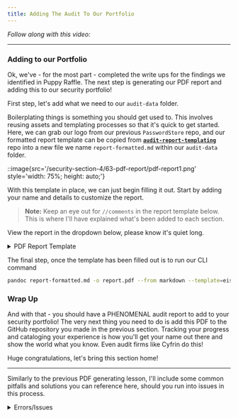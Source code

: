 ```yaml
---
title: Adding The Audit To Our Portfolio
---
```


_Follow along with this video:_

---

### Adding to our Portfolio

Ok, we've - for the most part - completed the write ups for the findings we identified in Puppy Raffle. The next step is generating our PDF report and adding this to our security portfolio!

First step, let's add what we need to our `audit-data` folder.

Boilerplating things is something you should get used to. This involves reusing assets and templating processes so that it's quick to get started. Here, we can grab our logo from our previous `PasswordStore` repo, and our formatted report template can be copied from [**`audit-report-templating`**](https://github.com/Cyfrin/audit-report-templating) repo into a new file we name `report-formatted.md` within our `audit-data` folder.

::image{src='/security-section-4/63-pdf-report/pdf-report1.png' style='width: 75%; height: auto;'}

With this template in place, we can just begin filling it out. Start by adding your name and details to customize the report.

> **Note:** Keep an eye out for `//comments` in the report template below. This is where I'll have explained what's been added to each section.

View the report in the dropdown below, please know it's quiet long.

<details>
<summary>PDF Report Template</summary>

    ---
    title: Puppy Raffle Audit Report
    author: <YourName>
    date: January 12, 2024
    header-includes:
    - \usepackage{titling}
    - \usepackage{graphicx}
    ---

    \begin{titlepage}
        \centering
        \begin{figure}[h]
            \centering
            \includegraphics[width=0.5\textwidth]{logo.pdf}
        \end{figure}
        \vspace*{2cm}
        {\Huge\bfseries Protocol Audit Report\par}
        \vspace{1cm}
        {\Large Version 1.0\par}
        \vspace{2cm}
        {\Large\itshape Cyfrin.io\par}
        \vfill
        {\large \today\par}
    \end{titlepage}

    \maketitle

    <!-- Your report starts here! -->

    Prepared by: <You!>
    Lead Auditors:
    - <YourName>

    # Table of Contents
    - [Table of Contents](#table-of-contents)
    - [Protocol Summary](#protocol-summary)
    - [Disclaimer](#disclaimer)
    - [Risk Classification](#risk-classification)
    - [Audit Details](#audit-details)
    - [Scope](#scope)
    - [Roles](#roles)
    - [Executive Summary](#executive-summary)
    - [Issues found](#issues-found)
    - [Findings](#findings)
    - [High](#high)
    - [Medium](#medium)
    - [Low](#low)
    - [Informational](#informational)
    - [Gas](#gas)

    # Protocol Summary

    // You might want to write your own personal summary here for practice! We're going to steal some details from the protocol README

    This project is to enter a raffle to win a cute dog NFT. The protocol should do the following:

    - Call the enterRaffle function with the following parameters:
        - address[] participants: A list of addresses that enter. You can use this to enter yourself multiple times, or yourself and a group of your friends.
    - Duplicate addresses are not allowed
    - Users are allowed to get a refund of their ticket & value if they call the refund function
    - Every X seconds, the raffle will be able to draw a winner and be minted a random puppy
    - The owner of the protocol will set a feeAddress to take a cut of the value, and the rest of the funds will be sent to the winner of the puppy.


    # Disclaimer

    The YOUR_NAME_HERE team makes all effort to find as many vulnerabilities in the code in the given time period, but holds no responsibilities for the findings provided in this document. A security audit by the team is not an endorsement of the underlying business or product. The audit was time-boxed and the review of the code was solely on the security aspects of the Solidity implementation of the contracts.

    # Risk Classification

    |            |        | Impact |        |     |
    | ---------- | ------ | ------ | ------ | --- |
    |            |        | High   | Medium | Low |
    |            | High   | H      | H/M    | M   |
    | Likelihood | Medium | H/M    | M      | M/L |
    |            | Low    | M      | M/L    | L   |

    We use the [CodeHawks](https://docs.codehawks.com/hawks-auditors/how-to-evaluate-a-finding-severity) severity matrix to determine severity. See the documentation for more details.

    # Audit Details
    // Here we'll grab the commit hash
    Commit Hash: e30d199697bbc822b646d76533b66b7d529b8ef5

    ## Scope
    // Scope can be grabbed from the README as well, remember to replace the └── symbol!

    ./src/
    #-- PuppyRaffle.sol

    ## Roles
    // These details should be provided by the protocol, grab them from the README.

    - Owner - Deployer of the protocol, has the power to change the wallet address to which fees are sent through the changeFeeAddress function.
    - Player - Participant of the raffle, has the power to enter the raffle with the enterRaffle function and refund value through refund function.

    # Executive Summary
    // You can add any notes you'd like to this section to summarize your experience during the security review.

    I loved auditing this code base. Patrick is a wizard at writing intentionally bad code!

    ## Issues found

    | Severity | Number of issues found |
    | -------- | ---------------------- |
    | High     | 3                      |
    | Medium   | 3                      |
    | Low      | 1                      |
    | Info     | 7                      |
    | Gas      | 2                      |
    | Total    | 16                     |

    # Findings
    // Here we should be able to double check the formatting on our findings.md file and paste all of our findings here.

    ## High

    ### [H-1] Reentrancy attack in `PuppyRaffle::refund` allows entrant to drain contract balance

    **Description:** The `PuppyRaffle::refund` function does not follow [CEI/FREI-PI](https://www.nascent.xyz/idea/youre-writing-require-statements-wrong) and as a result, enables participants to drain the contract balance.

    In the `PuppyRaffle::refund` function, we first make an external call to the `msg.sender` address, and only after making that external call, we update the `players` array.

    ```javascript
    function refund(uint256 playerIndex) public {
        address playerAddress = players[playerIndex];
        require(playerAddress == msg.sender, "PuppyRaffle: Only the player can refund");
        require(playerAddress != address(0), "PuppyRaffle: Player already refunded, or is not active");

    @>  payable(msg.sender).sendValue(entranceFee);

    @>  players[playerIndex] = address(0);
        emit RaffleRefunded(playerAddress);
    }
    ```

    A player who has entered the raffle could have a `fallback`/`receive` function that calls the `PuppyRaffle::refund` function again and claim another refund. They could continue to cycle this until the contract balance is drained.

    **Impact:** All fees paid by raffle entrants could be stolen by the malicious participant.

    **Proof of Concept:**

    1. Users enters the raffle.
    2. Attacker sets up a contract with a `fallback` function that calls `PuppyRaffle::refund`.
    3. Attacker enters the raffle
    4. Attacker calls `PuppyRaffle::refund` from their contract, draining the contract balance.

    **Proof of Code:**

    <details>
    <summary>Code</summary>
    Add the following code to the `PuppyRaffleTest.t.sol` file.

    ```javascript
    contract ReentrancyAttacker {
        PuppyRaffle puppyRaffle;
        uint256 entranceFee;
        uint256 attackerIndex;

        constructor(address _puppyRaffle) {
            puppyRaffle = PuppyRaffle(_puppyRaffle);
            entranceFee = puppyRaffle.entranceFee();
        }

        function attack() external payable {
            address[] memory players = new address[](1);
            players[0] = address(this);
            puppyRaffle.enterRaffle{value: entranceFee}(players);
            attackerIndex = puppyRaffle.getActivePlayerIndex(address(this));
            puppyRaffle.refund(attackerIndex);
        }

        fallback() external payable {
            if (address(puppyRaffle).balance >= entranceFee) {
                puppyRaffle.refund(attackerIndex);
            }
        }
    }

    function testReentrance() public playersEntered {
        ReentrancyAttacker attacker = new ReentrancyAttacker(address(puppyRaffle));
        vm.deal(address(attacker), 1e18);
        uint256 startingAttackerBalance = address(attacker).balance;
        uint256 startingContractBalance = address(puppyRaffle).balance;

        attacker.attack();

        uint256 endingAttackerBalance = address(attacker).balance;
        uint256 endingContractBalance = address(puppyRaffle).balance;
        assertEq(endingAttackerBalance, startingAttackerBalance + startingContractBalance);
        assertEq(endingContractBalance, 0);
    }
    ```
    </details>

    **Recommended Mitigation:** To fix this, we should have the `PuppyRaffle::refund` function update the `players` array before making the external call. Additionally, we should move the event emission up as well.

    ```diff
        function refund(uint256 playerIndex) public {
            address playerAddress = players[playerIndex];
            require(playerAddress == msg.sender, "PuppyRaffle: Only the player can refund");
            require(playerAddress != address(0), "PuppyRaffle: Player already refunded, or is not active");
    +       players[playerIndex] = address(0);
    +       emit RaffleRefunded(playerAddress);
            (bool success,) = msg.sender.call{value: entranceFee}("");
            require(success, "PuppyRaffle: Failed to refund player");
    -        players[playerIndex] = address(0);
    -        emit RaffleRefunded(playerAddress);
        }
    ```

    ### [H-2] Weak randomness in `PuppyRaffle::selectWinner` allows anyone to choose winner

    **Description:** Hashing `msg.sender`, `block.timestamp`, `block.difficulty` together creates a predictable final number. A predictable number is not a good random number. Malicious users can manipulate these values or know them ahead of time to choose the winner of the raffle themselves.

    **Impact:** Any user can choose the winner of the raffle, winning the money and selecting the "rarest" puppy, essentially making it such that all puppies have the same rarity, since you can choose the puppy.

    **Proof of Concept:**

    There are a few attack vectors here.

    1. Validators can know ahead of time the `block.timestamp` and `block.difficulty` and use that knowledge to predict when / how to participate. See the [solidity blog on prevrandao](https://soliditydeveloper.com/prevrandao) here. `block.difficulty` was recently replaced with `prevrandao`.
    2. Users can manipulate the `msg.sender` value to result in their index being the winner.

    Using on-chain values as a randomness seed is a [well-known attack vector](https://betterprogramming.pub/how-to-generate-truly-random-numbers-in-solidity-and-blockchain-9ced6472dbdf) in the blockchain space.

    **Recommended Mitigation:** Consider using an oracle for your randomness like [Chainlink VRF](https://docs.chain.link/vrf/v2/introduction).

    ### [H-3] Integer overflow of `PuppyRaffle::totalFees` loses fees

    **Description:** In Solidity versions prior to `0.8.0`, integers were subject to integer overflows.

    ```javascript
    uint64 myVar = type(uint64).max;
    // myVar will be 18446744073709551615
    myVar = myVar + 1;
    // myVar will be 0
    ```

    **Impact:** In `PuppyRaffle::selectWinner`, `totalFees` are accumulated for the `feeAddress` to collect later in `withdrawFees`. However, if the `totalFees` variable overflows, the `feeAddress` may not collect the correct amount of fees, leaving fees permanently stuck in the contract.

    **Proof of Concept:**
    3. We first conclude a raffle of 4 players to collect some fees.
    4. We then have 89 additional players enter a new raffle, and we conclude that raffle as well.
    5. `totalFees` will be:
    ```javascript
    totalFees = totalFees + uint64(fee);
    // substituted
    totalFees = 800000000000000000 + 17800000000000000000;
    // due to overflow, the following is now the case
    totalFees = 153255926290448384;
    ```
    6. You will now not be able to withdraw, due to this line in `PuppyRaffle::withdrawFees`:
    ```javascript
    require(address(this).balance == uint256(totalFees), "PuppyRaffle: There are currently players active!");
    ```

    Although you could use `selfdestruct` to send ETH to this contract in order for the values to match and withdraw the fees, this is clearly not what the protocol is intended to do.

    <details>
    <summary>Proof Of Code</summary>
    Place this into the `PuppyRaffleTest.t.sol` file.

    ```javascript
    function testTotalFeesOverflow() public playersEntered {
            // We finish a raffle of 4 to collect some fees
            vm.warp(block.timestamp + duration + 1);
            vm.roll(block.number + 1);
            puppyRaffle.selectWinner();
            uint256 startingTotalFees = puppyRaffle.totalFees();
            // startingTotalFees = 800000000000000000

            // We then have 89 players enter a new raffle
            uint256 playersNum = 89;
            address[] memory players = new address[](playersNum);
            for (uint256 i = 0; i < playersNum; i++) {
                players[i] = address(i);
            }
            puppyRaffle.enterRaffle{value: entranceFee * playersNum}(players);
            // We end the raffle
            vm.warp(block.timestamp + duration + 1);
            vm.roll(block.number + 1);

            // And here is where the issue occurs
            // We will now have fewer fees even though we just finished a second raffle
            puppyRaffle.selectWinner();

            uint256 endingTotalFees = puppyRaffle.totalFees();
            console.log("ending total fees", endingTotalFees);
            assert(endingTotalFees < startingTotalFees);

            // We are also unable to withdraw any fees because of the require check
            vm.prank(puppyRaffle.feeAddress());
            vm.expectRevert("PuppyRaffle: There are currently players active!");
            puppyRaffle.withdrawFees();
        }
    ```
    </details>

    **Recommended Mitigation:** There are a few recommended mitigations here.

    7. Use a newer version of Solidity that does not allow integer overflows by default.

    ```diff
    - pragma solidity ^0.7.6;
    + pragma solidity ^0.8.18;
    ```

    Alternatively, if you want to use an older version of Solidity, you can use a library like OpenZeppelin's `SafeMath` to prevent integer overflows.

    1. Use a `uint256` instead of a `uint64` for `totalFees`.

    ```diff
    - uint64 public totalFees = 0;
    + uint256 public totalFees = 0;
    ```

    1. Remove the balance check in `PuppyRaffle::withdrawFees`

    ```diff
    - require(address(this).balance == uint256(totalFees), "PuppyRaffle: There are currently players active!");
    ```

    We additionally want to bring your attention to another attack vector as a result of this line in a future finding.

    ### [H-4] Malicious winner can forever halt the raffle
    <!-- TODO: This is not accurate, but there are some issues. This is likely a low. Users who don't have a fallback can't get their money and the TX will fail. -->

    **Description:** Once the winner is chosen, the `selectWinner` function sends the prize to the the corresponding address with an external call to the winner account.

    ```javascript
    (bool success,) = winner.call{value: prizePool}("");
    require(success, "PuppyRaffle: Failed to send prize pool to winner");
    ```

    If the `winner` account were a smart contract that did not implement a payable `fallback` or `receive` function, or these functions were included but reverted, the external call above would fail, and execution of the `selectWinner` function would halt. Therefore, the prize would never be distributed and the raffle would never be able to start a new round.

    There's another attack vector that can be used to halt the raffle, leveraging the fact that the `selectWinner` function mints an NFT to the winner using the `_safeMint` function. This function, inherited from the `ERC721` contract, attempts to call the `onERC721Received` hook on the receiver if it is a smart contract. Reverting when the contract does not implement such function.

    Therefore, an attacker can register a smart contract in the raffle that does not implement the `onERC721Received` hook expected. This will prevent minting the NFT and will revert the call to `selectWinner`.

    **Impact:** In either case, because it'd be impossible to distribute the prize and start a new round, the raffle would be halted forever.

    **Proof of Concept:**

    <details>
    <summary>Proof Of Code</summary>
    Place the following test into `PuppyRaffleTest.t.sol`.

    ```javascript
    function testSelectWinnerDoS() public {
        vm.warp(block.timestamp + duration + 1);
        vm.roll(block.number + 1);

        address[] memory players = new address[](4);
        players[0] = address(new AttackerContract());
        players[1] = address(new AttackerContract());
        players[2] = address(new AttackerContract());
        players[3] = address(new AttackerContract());
        puppyRaffle.enterRaffle{value: entranceFee * 4}(players);

        vm.expectRevert();
        puppyRaffle.selectWinner();
    }
    ```

    For example, the `AttackerContract` can be this:

    ```javascript
    contract AttackerContract {
        // Implements a `receive` function that always reverts
        receive() external payable {
            revert();
        }
    }
    ```

    Or this:

    ```javascript
    contract AttackerContract {
        // Implements a `receive` function to receive prize, but does not implement `onERC721Received` hook to receive the NFT.
        receive() external payable {}
    }
    ```
    </details>

    **Recommended Mitigation:** Favor pull-payments over push-payments. This means modifying the `selectWinner` function so that the winner account has to claim the prize by calling a function, instead of having the contract automatically send the funds during execution of `selectWinner`.

    ## Medium

    ### [M-1] Looping through players array to check for duplicates in `PuppyRaffle::enterRaffle` is a potential DoS vector, incrementing gas costs for future entrants

    **Description:** The `PuppyRaffle::enterRaffle` function loops through the `players` array to check for duplicates. However, the longer the `PuppyRaffle:players` array is, the more checks a new player will have to make. This means that the gas costs for players who enter right when the raffle starts will be dramatically lower than those who enter later. Every additional address in the `players` array, is an additional check the loop will have to make.

    **Note to students: This next line would likely be it's own finding itself. However, we haven't taught you about MEV yet, so we are going to ignore it.**
    Additionally, this increased gas cost creates front-running opportunities where malicious users can front-run another raffle entrant's transaction, increasing its costs, so their enter transaction fails.

    **Impact:** The impact is two-fold.

    1. The gas costs for raffle entrants will greatly increase as more players enter the raffle.
    2. Front-running opportunities are created for malicious users to increase the gas costs of other users, so their transaction fails.

    **Proof of Concept:**

    If we have 2 sets of 100 players enter, the gas costs will be as such:
    - 1st 100 players: 6252039
    - 2nd 100 players: 18067741

    This is more than 3x as expensive for the second set of 100 players!

    This is due to the for loop in the `PuppyRaffle::enterRaffle` function.

    ```javascript
            // Check for duplicates
    @>      for (uint256 i = 0; i < players.length - 1; i++) {
                for (uint256 j = i + 1; j < players.length; j++) {
                    require(players[i] != players[j], "PuppyRaffle: Duplicate player");
                }
            }
    ```

    <details>
    <summary>Proof Of Code</summary>
    Place the following test into `PuppyRaffleTest.t.sol`.

    ```javascript
    function testReadDuplicateGasCosts() public {
            vm.txGasPrice(1);

            // We will enter 5 players into the raffle
            uint256 playersNum = 100;
            address[] memory players = new address[](playersNum);
            for (uint256 i = 0; i < playersNum; i++) {
                players[i] = address(i);
            }
            // And see how much gas it cost to enter
            uint256 gasStart = gasleft();
            puppyRaffle.enterRaffle{value: entranceFee * playersNum}(players);
            uint256 gasEnd = gasleft();
            uint256 gasUsedFirst = (gasStart - gasEnd) * tx.gasprice;
            console.log("Gas cost of the 1st 100 players:", gasUsedFirst);

            // We will enter 5 more players into the raffle
            for (uint256 i = 0; i < playersNum; i++) {
                players[i] = address(i + playersNum);
            }
            // And see how much more expensive it is
            gasStart = gasleft();
            puppyRaffle.enterRaffle{value: entranceFee * playersNum}(players);
            gasEnd = gasleft();
            uint256 gasUsedSecond = (gasStart - gasEnd) * tx.gasprice;
            console.log("Gas cost of the 2nd 100 players:", gasUsedSecond);

            assert(gasUsedFirst < gasUsedSecond);
            // Logs:
            //     Gas cost of the 1st 100 players: 6252039
            //     Gas cost of the 2nd 100 players: 18067741
    }
    ```
    </details>

    **Recommended Mitigation:** There are a few recommended mitigations.

    1. Consider allowing duplicates. Users can make new wallet addresses anyways, so a duplicate check doesn't prevent the same person from entering multiple times, only the same wallet address.
    2. Consider using a mapping to check duplicates. This would allow you to check for duplicates in constant time, rather than linear time. You could have each raffle have a `uint256` id, and the mapping would be a player address mapped to the raffle Id.

    ```diff
    +    mapping(address => uint256) public addressToRaffleId;
    +    uint256 public raffleId = 0;
        .
        .
        .
        function enterRaffle(address[] memory newPlayers) public payable {
            require(msg.value == entranceFee * newPlayers.length, "PuppyRaffle: Must send enough to enter raffle");
            for (uint256 i = 0; i < newPlayers.length; i++) {
                players.push(newPlayers[i]);
    +            addressToRaffleId[newPlayers[i]] = raffleId;
            }

    -        // Check for duplicates
    +       // Check for duplicates only from the new players
    +       for (uint256 i = 0; i < newPlayers.length; i++) {
    +          require(addressToRaffleId[newPlayers[i]] != raffleId, "PuppyRaffle: Duplicate player");
    +       }
    -        for (uint256 i = 0; i < players.length; i++) {
    -            for (uint256 j = i + 1; j < players.length; j++) {
    -                require(players[i] != players[j], "PuppyRaffle: Duplicate player");
    -            }
    -        }
            emit RaffleEnter(newPlayers);
        }
    .
    .
    .
        function selectWinner() external {
    +       raffleId = raffleId + 1;
            require(block.timestamp >= raffleStartTime + raffleDuration, "PuppyRaffle: Raffle not over");
    ```

    Alternatively, you could use [OpenZeppelin's `EnumerableSet` library](https://docs.openzeppelin.com/contracts/4.x/api/utils#EnumerableSet).

    ### [M-2] Balance check on `PuppyRaffle::withdrawFees` enables griefers to selfdestruct a contract to send ETH to the raffle, blocking withdrawals

    **Description:** The `PuppyRaffle::withdrawFees` function checks the `totalFees` equals the ETH balance of the contract (`address(this).balance`). Since this contract doesn't have a `payable` fallback or `receive` function, you'd think this wouldn't be possible, but a user could `selfdestruct` a contract with ETH in it and force funds to the `PuppyRaffle` contract, breaking this check.

    ```javascript
        function withdrawFees() external {
    @>      require(address(this).balance == uint256(totalFees), "PuppyRaffle: There are currently players active!");
            uint256 feesToWithdraw = totalFees;
            totalFees = 0;
            (bool success,) = feeAddress.call{value: feesToWithdraw}("");
            require(success, "PuppyRaffle: Failed to withdraw fees");
        }
    ```

    **Impact:** This would prevent the `feeAddress` from withdrawing fees. A malicious user could see a `withdrawFee` transaction in the mempool, front-run it, and block the withdrawal by sending fees.

    **Proof of Concept:**

    1. `PuppyRaffle` has 800 wei in it's balance, and 800 totalFees.
    2. Malicious user sends 1 wei via a `selfdestruct`
    3. `feeAddress` is no longer able to withdraw funds

    **Recommended Mitigation:** Remove the balance check on the `PuppyRaffle::withdrawFees` function.

    ```diff
        function withdrawFees() external {
    -       require(address(this).balance == uint256(totalFees), "PuppyRaffle: There are currently players active!");
            uint256 feesToWithdraw = totalFees;
            totalFees = 0;
            (bool success,) = feeAddress.call{value: feesToWithdraw}("");
            require(success, "PuppyRaffle: Failed to withdraw fees");
        }
    ```

    ### [M-3] Unsafe cast of `PuppyRaffle::fee` loses fees

    **Description:** In `PuppyRaffle::selectWinner` their is a type cast of a `uint256` to a `uint64`. This is an unsafe cast, and if the `uint256` is larger than `type(uint64).max`, the value will be truncated.

    ```javascript
        function selectWinner() external {
            require(block.timestamp >= raffleStartTime + raffleDuration, "PuppyRaffle: Raffle not over");
            require(players.length > 0, "PuppyRaffle: No players in raffle");

            uint256 winnerIndex = uint256(keccak256(abi.encodePacked(msg.sender, block.timestamp, block.difficulty))) % players.length;
            address winner = players[winnerIndex];
            uint256 fee = totalFees / 10;
            uint256 winnings = address(this).balance - fee;
    @>      totalFees = totalFees + uint64(fee);
            players = new address[](0);
            emit RaffleWinner(winner, winnings);
        }
    ```

    The max value of a `uint64` is `18446744073709551615`. In terms of ETH, this is only ~`18` ETH. Meaning, if more than 18ETH of fees are collected, the `fee` casting will truncate the value.

    **Impact:** This means the `feeAddress` will not collect the correct amount of fees, leaving fees permanently stuck in the contract.

    **Proof of Concept:**

    1. A raffle proceeds with a little more than 18 ETH worth of fees collected
    2. The line that casts the `fee` as a `uint64` hits
    3. `totalFees` is incorrectly updated with a lower amount

    You can replicate this in foundry's chisel by running the following:

    ```javascript
    uint256 max = type(uint64).max
    uint256 fee = max + 1
    uint64(fee)
    // prints 0
    ```

    **Recommended Mitigation:** Set `PuppyRaffle::totalFees` to a `uint256` instead of a `uint64`, and remove the casting. Their is a comment which says:

    ```javascript
    // We do some storage packing to save gas
    ```
    But the potential gas saved isn't worth it if we have to recast and this bug exists.

    ```diff
    -   uint64 public totalFees = 0;
    +   uint256 public totalFees = 0;
    .
    .
    .
        function selectWinner() external {
            require(block.timestamp >= raffleStartTime + raffleDuration, "PuppyRaffle: Raffle not over");
            require(players.length >= 4, "PuppyRaffle: Need at least 4 players");
            uint256 winnerIndex =
                uint256(keccak256(abi.encodePacked(msg.sender, block.timestamp, block.difficulty))) % players.length;
            address winner = players[winnerIndex];
            uint256 totalAmountCollected = players.length * entranceFee;
            uint256 prizePool = (totalAmountCollected * 80) / 100;
            uint256 fee = (totalAmountCollected * 20) / 100;
    -       totalFees = totalFees + uint64(fee);
    +       totalFees = totalFees + fee;
    ```

    ### [M-4] Smart Contract wallet raffle winners without a `receive` or a `fallback` will block the start of a new contest

    **Description:** The `PuppyRaffle::selectWinner` function is responsible for resetting the lottery. However, if the winner is a smart contract wallet that rejects payment, the lottery would not be able to restart.

    Non-smart contract wallet users could reenter, but it might cost them a lot of gas due to the duplicate check.

    **Impact:** The `PuppyRaffle::selectWinner` function could revert many times, and make it very difficult to reset the lottery, preventing a new one from starting.

    Also, true winners would not be able to get paid out, and someone else would win their money!

    **Proof of Concept:**
    1. 10 smart contract wallets enter the lottery without a fallback or receive function.
    2. The lottery ends
    3. The `selectWinner` function wouldn't work, even though the lottery is over!

    **Recommended Mitigation:** There are a few options to mitigate this issue.

    4. Do not allow smart contract wallet entrants (not recommended)
    5. Create a mapping of addresses -> payout so winners can pull their funds out themselves, putting the owners on the winner to claim their prize. (Recommended)

    ## Informational / Non-Critical

    ### [I-1] Floating pragmas

    **Description:** Contracts should use strict versions of solidity. Locking the version ensures that contracts are not deployed with a different version of solidity than they were tested with. An incorrect version could lead to unintended results.

    https://swcregistry.io/docs/SWC-103/

    **Recommended Mitigation:** Lock up pragma versions.

    ```diff
    - pragma solidity ^0.7.6;
    + pragma solidity 0.7.6;
    ```

    ### [I-2] Magic Numbers

    **Description:** All number literals should be replaced with constants. This makes the code more readable and easier to maintain. Numbers without context are called "magic numbers".

    **Recommended Mitigation:** Replace all magic numbers with constants.

    ```diff
    +       uint256 public constant PRIZE_POOL_PERCENTAGE = 80;
    +       uint256 public constant FEE_PERCENTAGE = 20;
    +       uint256 public constant TOTAL_PERCENTAGE = 100;
    .
    .
    .
    -        uint256 prizePool = (totalAmountCollected * 80) / 100;
    -        uint256 fee = (totalAmountCollected * 20) / 100;
            uint256 prizePool = (totalAmountCollected * PRIZE_POOL_PERCENTAGE) / TOTAL_PERCENTAGE;
            uint256 fee = (totalAmountCollected * FEE_PERCENTAGE) / TOTAL_PERCENTAGE;
    ```

    ### [I-3] Test Coverage

    **Description:** The test coverage of the tests are below 90%. This often means that there are parts of the code that are not tested.

    ```
    | File                               | % Lines        | % Statements   | % Branches     | % Funcs       |
    | ---------------------------------- | -------------- | -------------- | -------------- | ------------- |
    | script/DeployPuppyRaffle.sol       | 0.00% (0/3)    | 0.00% (0/4)    | 100.00% (0/0)  | 0.00% (0/1)   |
    | src/PuppyRaffle.sol                | 82.46% (47/57) | 83.75% (67/80) | 66.67% (20/30) | 77.78% (7/9)  |
    | test/auditTests/ProofOfCodes.t.sol | 100.00% (7/7)  | 100.00% (8/8)  | 50.00% (1/2)   | 100.00% (2/2) |
    | Total                              | 80.60% (54/67) | 81.52% (75/92) | 65.62% (21/32) | 75.00% (9/12) |
    ```

    **Recommended Mitigation:** Increase test coverage to 90% or higher, especially for the `Branches` column.

    ### [I-4] Zero address validation

    **Description:** The `PuppyRaffle` contract does not validate that the `feeAddress` is not the zero address. This means that the `feeAddress` could be set to the zero address, and fees would be lost.

    ```
    PuppyRaffle.constructor(uint256,address,uint256)._feeAddress (src/PuppyRaffle.sol#57) lacks a zero-check on :
                    - feeAddress = _feeAddress (src/PuppyRaffle.sol#59)
    PuppyRaffle.changeFeeAddress(address).newFeeAddress (src/PuppyRaffle.sol#165) lacks a zero-check on :
                    - feeAddress = newFeeAddress (src/PuppyRaffle.sol#166)
    ```

    **Recommended Mitigation:** Add a zero address check whenever the `feeAddress` is updated.

    ### [I-5] _isActivePlayer is never used and should be removed

    **Description:** The function `PuppyRaffle::_isActivePlayer` is never used and should be removed.

    ```diff
    -    function _isActivePlayer() internal view returns (bool) {
    -        for (uint256 i = 0; i < players.length; i++) {
    -            if (players[i] == msg.sender) {
    -                return true;
    -            }
    -        }
    -        return false;
    -    }
    ```

    ### [I-6] Unchanged variables should be constant or immutable

    Constant Instances:
    ```
    PuppyRaffle.commonImageUri (src/PuppyRaffle.sol#35) should be constant
    PuppyRaffle.legendaryImageUri (src/PuppyRaffle.sol#45) should be constant
    PuppyRaffle.rareImageUri (src/PuppyRaffle.sol#40) should be constant
    ```

    Immutable Instances:

    ```
    PuppyRaffle.raffleDuration (src/PuppyRaffle.sol#21) should be immutable
    ```

    ### [I-7] Potentially erroneous active player index

    **Description:** The `getActivePlayerIndex` function is intended to return zero when the given address is not active. However, it could also return zero for an active address stored in the first slot of the `players` array. This may cause confusions for users querying the function to obtain the index of an active player.

    **Recommended Mitigation:** Return 2**256-1 (or any other sufficiently high number) to signal that the given player is inactive, so as to avoid collision with indices of active players.

    ### [I-8] Zero address may be erroneously considered an active player

    **Description:** The `refund` function removes active players from the `players` array by setting the corresponding slots to zero. This is confirmed by its documentation, stating that "This function will allow there to be blank spots in the array". However, this is not taken into account by the `getActivePlayerIndex` function. If someone calls `getActivePlayerIndex` passing the zero address after there's been a refund, the function will consider the zero address an active player, and return its index in the `players` array.

    **Recommended Mitigation:** Skip zero addresses when iterating the `players` array in the `getActivePlayerIndex`. Do note that this change would mean that the zero address can _never_ be an active player. Therefore, it would be best if you also prevented the zero address from being registered as a valid player in the `enterRaffle` function.

    ## Gas

    ### [G-2] Storage Variables in a Loop Should be Cached

    Everytime you call `players.length` you read from storage, as opposed to memory which is more gas efficient.

    ```diff
    + uint256 playersLength = players.length;
    - for (uint256 i = 0; i < players.length - 1; i++) {
    + for (uint256 i = 0; i < playersLength - 1; i++) {
    -    for (uint256 j = i + 1; j < players.length; j++) {
    +    for (uint256 j = i + 1; j < playersLength; j++) {
        require(players[i] != players[j], "PuppyRaffle: Duplicate player");
    }
    }
    ```
    ### [G-1] Unchanged state variables should be declared constant or immutable

    Reading from storage is much more expensive than reading a constant or immutable variable.

    Instances:

    - `PuppyRaffle::raffleDuration` should be `immutable`
    - `PuppyRaffle::commonImageUri` should be `constant`
    - `PuppyRaffle::rareImageUri` should be `constant`
    - `PuppyRaffle::legendaryImageUri` should be `constant`

</details>


The final step, once the template has been filled out is to run our CLI command

```bash
pandoc report-formatted.md -o report.pdf --from markdown --template=eisvogel --listings
```

### Wrap Up

And with that - you should have a PHENOMENAL audit report to add to your security portfolio! The very next thing you need to do is add this PDF to the GitHub repository you made in the previous section. Tracking your progress and cataloging your experience is how you'll get your name out there and show the world what you know. Even audit firms like Cyfrin do this!

Huge congratulations, let's bring this section home!

---

Similarly to the previous PDF generating lesson, I'll include some common pitfalls and solutions you can reference here, should you run into issues in this process.

<details>
<summary>Errors/Issues</summary>

1. **My home/root directory doesn't have a `.pandoc` file!**

   - Depending on your operating system, this file may exist elsewhere. If you're using WSL/Linux keep a few things in mind

     - The file may be hidden - files prepended with `.` are often hidden. You can reveal all files in a directory with the command `ls -a`
     - The file may be elsewhere - navigate back in directories (`cd ..`) until you reach one that looks like this

     ::image{src='/security-section-3/28-making-a-pdf/making-a-pdf1.png' style='width: 75%; height: auto;'}

     ...from here navigate to `usr/share/pandoc/data/templates`. In here you will find existing templates and this is where `eisvogel.latex` should be added.

2. **VS Code says I'm _unable to write a file to that directory_!**

   - This is related to your user permissions, we can force the file to be created with a sudo command. `sudo touch eisvogel.latex` - this command will create a file named `eisvogel.latex` in your current directory.
     - You may be prompted to enter your credentials or need to create an admin user.

3. **VS Code says I'm _unable to write to eisvogel.latex_!**

   - Similarly to above, this is permissions related. The easiest work around I found was through another `sudo` command.
     ```bash
     sudo tee eisvogel.latex << 'EOF'
     [copy LaTex here]
     EOF
     ```
   - The LaTex you need to copy is available [**here**](https://github.com/Cyfrin/audit-report-templating/blob/main/eisvogel.latex). Yes, you will be pasting 1068 lines into your terminal - this will overwrite your `eisvogel.latex` file, in your current directory, with that copied data.

4. **When I run `pandoc report.md -o ... etc` I get _File Not Found_**

   - This seems caused when our LaTex package is missing an important element. The easiest solution is to assure we have the full distribution of the package we're using. For WSL users `sudo apt install texlive-full` will resolve these errors.
     - Note: `texlive-full` is 5.6GB in size.

5. **When I run `pandoc report.md -o ... etc` I get _Missing number, treated as zero_**

   - Caused by an error in the LaTex syntax either in your markdown using it, or the template itself. Replace the block of LaTeX at the top of your `report.md` file with the following:

   ```
    \begin{titlepage}
    \centering
    {\Huge\bfseries Protocol Audit Report\par}
    \vspace{2cm}
    \begin{figure}[h]
    \centering
    \includegraphics[width=0.5\textwidth]{logo.pdf}
    \end{figure}
    \vspace{2cm}
    {\Large Version 1.0\par}
    \vspace{1cm}
    {\Large\itshape equious.eth\par}
    \vfill
    {\large \today\par}
    \end{titlepage}
   ```

   This should resolve the error.
